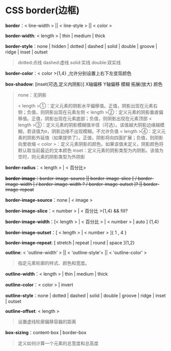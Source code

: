 # CSS border(边框)

**border**：< line-width > || < line-style > || < color >

**border-width**: < length > | thin | medium | thick

**border-style**：none | hidden | dotted | dashed | solid | double | groove | ridge | inset | outset

> dotted:点线	dashed:虚线	solid:实线	double:双实线	

**border-color**：< color >{1,4} ,允许分别设置上右下左变现颜色

 **box-shadow**: [inset(可选,定义内阴影)] X轴偏移 Y轴偏移 模糊 拓展(放大) 颜色

> none：无阴影
>
> < length >①：定义元素的阴影水平偏移值。正值，阴影出现在元素右侧；负值，则阴影出现在元素左侧
> < length >②：定义元素的阴影垂直偏移值。正值，阴影出现在元素底部；负值，则阴影出现在元素顶部
> < length >③：定义元素的阴影模糊值半径（可选）。该值越大阴影边缘越模糊，若该值为`0`，阴影边缘不出现模糊。不允许负值
> < length >④：定义元素的阴影外延值（如果提供了）。正值，阴影将向四面扩展；负值，则阴影向里收缩
> < color >：定义元素阴影的颜色。如果该值未定义，阴影颜色将默认取当前最近的文本颜色
> inset：定义元素的阴影类型为内阴影。该值为空时，则元素的阴影类型为外阴影

**border-radius**：< length > | < 百分比>

~~**border-image**：border-image-source || border-image-slice [ / border-image-width | / border-image-width ? / border-image-outset ]? || border-image-repeat~~

**border-image-source**：none | < image >

**border-image-slice**：< number > | < 百分比 >{1,4} && fill?

**border-image-width**：[< length > | < 百分比 > | < number > | auto ] {1,4}

**border-image-outset**：[ < length > | < number > ]{ 1 , 4 }

**border-image-repeat**: [ stretch | repeat | round | space ]{1,2}



**outline**: < 'outline-width' > || < 'outline-style'> || < 'outline-color' >

> 指定元素轮廓的样式、颜色和宽度。

**outline-width**：< length > | thin | medium | thick

**outline-color**：< color > | invert

**outline-style**：none | dotted | dashed | solid | double | groove | ridge | inset | outset

**outline-offset**: < length >

> 设置虚线轮廓偏移容器的距离



**box-sizing**：content-box | border-box

> 定义如何计算一个元素的总宽度和总高度